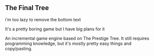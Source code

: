 ## The Final Tree

i'm too lazy to remove the bottom text

It's a pretty boring game but I have big plans for it

An incremental game engine based on The Prestige Tree. It still requires programming knowledge, but it's mostly pretty easy things and copy/pasting.
